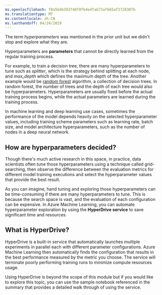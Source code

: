```yaml
---
ms.openlocfilehash: f8a5b4b393748f0fb4e4fab73af665af2720307b
ms.translationtype: MT
ms.contentlocale: zh-CN
ms.lasthandoff: 04/24/2019
---
```

The term _hyperparameters_ was mentioned in the prior unit but we didn't stop and explore what they are.

Hyperparameters are **parameters** that cannot be directly learned from the regular training process.

For example, to train a decision tree, there are many hyperparameters to tune such as _splitter_, which is the strategy behind splitting at each node, and _max_depth_ which defines the maximum depth of the tree. Another example would be [random forest](https://en.wikipedia.org/wiki/Random_forest) algorithm, a collection of decision trees. In random forest, the number of trees and the depth of each tree would also be hyperparameters. Hyperparameters are usually fixed before the actual training process begins, while the actual parameters are learned during the training process.

In machine learning and deep learning use cases, sometimes the performance of the model depends heavily on the selected hyperparameter values, including training scheme parameters such as learning rate, batch size, and model architecture hyperparameters, such as the number of nodes in a deep neural network.

## <a name="how-are-hyperparameters-decided"></a>How are hyperparameters decided?

Though there's much active research in this space, in practice, data scientists often tune those hyperparameters using a technique called grid-searching, then observe the difference between the evaluation metrics for different model training executions and select the hyperparameter values that provide the best result.

As you can imagine, hand tuning and exploring those hyperparameters can be time-consuming if there are many hyperparameters to tune. This is because the search space is vast, and the evaluation of each configuration can be expensive. In Azure Machine Learning, you can automate hyperparameter exploration by using the **HyperDrive service** to save significant time and resources.

## <a name="what-is-hyperdrive"></a>What is HyperDrive?

HyperDrive is a built-in service that automatically launches multiple experiments in parallel each with different parameter configurations. Azure Machine Learning then automatically finds the configuration that results in the best performance measured by the metric you choose. The service will terminate poorly performing training runs to minimize compute resources usage.

Using HyperDrive is beyond the scope of this module but if you would like to explore this topic, you can use the sample notebook referenced in the summary that provides a detailed walk through of using the service.